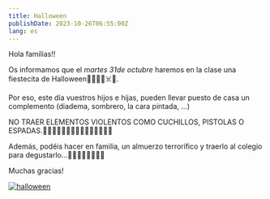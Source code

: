 ```yaml
---
title: Halloween
publishDate: 2023-10-26T06:55:00Z
lang: es
---
```


Hola familias!!

Os informamos que el _martes 31de octubre_ haremos en la clase una fiestecita de Halloween🧛‍♂️🦇🎃☠️👻.

Por eso, este día vuestros hijos e hijas, pueden llevar puesto de casa un complemento (diadema, sombrero, la cara pintada, ...)

NO TRAER ELEMENTOS VIOLENTOS COMO CUCHILLOS, PISTOLAS O ESPADAS.🧙‍♀️🧙🏾‍♂️🎃🧛‍♂️🧛🏻‍♀️🧟‍♀️🧟‍♂️

Además, podéis hacer en familia, un almuerzo terrorífico y traerlo al colegio para degustarlo...🧑🏼‍🍳👨🏽‍🍳😋😋

Muchas gracias!

[![halloween](/images/halloween-01.webp)](/images/halloween-01.webp)
